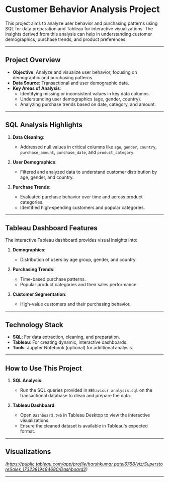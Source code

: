 # Customer Behavior Analysis Project

This project aims to analyze user behavior and purchasing patterns using SQL for data preparation and Tableau for interactive visualizations. The insights derived from this analysis can help in understanding customer demographics, purchase trends, and product preferences.

---

## Project Overview

- **Objective**: Analyze and visualize user behavior, focusing on demographic and purchasing patterns.
- **Data Source**: Transactional and user demographic data.
- **Key Areas of Analysis**:
  - Identifying missing or inconsistent values in key data columns.
  - Understanding user demographics (age, gender, country).
  - Analyzing purchase trends based on date, category, and amount.

---

## SQL Analysis Highlights

1. **Data Cleaning**:
   - Addressed null values in critical columns like `age`, `gender`, `country`, `purchase_amount`, `purchase_date`, and `product_category`.

2. **User Demographics**:
   - Filtered and analyzed data to understand customer distribution by age, gender, and country.

3. **Purchase Trends**:
   - Evaluated purchase behavior over time and across product categories.
   - Identified high-spending customers and popular categories.

---

## Tableau Dashboard Features

The interactive Tableau dashboard provides visual insights into:

1. **Demographics**:
   - Distribution of users by age group, gender, and country.
   
2. **Purchasing Trends**:
   - Time-based purchase patterns.
   - Popular product categories and their sales performance.

3. **Customer Segmentation**:
   - High-value customers and their purchasing behavior.

---

## Technology Stack

- **SQL**: For data extraction, cleaning, and preparation.
- **Tableau**: For creating dynamic, interactive dashboards.
- **Tools**: Jupyter Notebook (optional) for additional analysis.

---

## How to Use This Project

1. **SQL Analysis**:
   - Run the SQL queries provided in `BEhaviour analysis.sql` on the transactional database to clean and prepare the data.

2. **Tableau Dashboard**:
   - Open `Dashboard.twb` in Tableau Desktop to view the interactive visualizations.
   - Ensure the cleaned dataset is available in Tableau's expected format.

---

## Visualizations

*(https://public.tableau.com/app/profile/harshkumar.patel6768/viz/SuperstoreSales_17323819484680/Dashboard2)*

---
